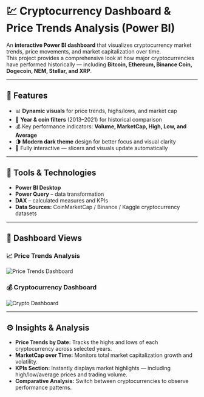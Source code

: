 # 💹 Cryptocurrency Dashboard & Price Trends Analysis (Power BI)

An **interactive Power BI dashboard** that visualizes cryptocurrency market trends, price movements, and market capitalization over time.  
This project provides a comprehensive look at how major cryptocurrencies have performed historically — including **Bitcoin, Ethereum, Binance Coin, Dogecoin, NEM, Stellar, and XRP**.

---

## 🚀 Features

- 📊 **Dynamic visuals** for price trends, highs/lows, and market cap  
- 🧭 **Year & coin filters** (2013–2021) for historical comparison  
- 💰 Key performance indicators: **Volume, MarketCap, High, Low, and Average**  
- 🌗 **Modern dark theme** design for better focus and visual clarity  
- 🔄 Fully interactive — slicers and visuals update automatically  

---

## 🧠 Tools & Technologies

- **Power BI Desktop**
- **Power Query** – data transformation  
- **DAX** – calculated measures and KPIs  
- **Data Sources:** CoinMarketCap / Binance / Kaggle cryptocurrency datasets  

---

## 📸 Dashboard Views

### 📈 Price Trends Analysis
![Price Trends Dashboard](screenshots/price_trends.png)

### 💰 Cryptocurrency Dashboard
![Crypto Dashboard](screenshots/crypto_dashboard.png)

---

## ⚙️ Insights & Analysis

- **Price Trends by Date:** Tracks the highs and lows of each cryptocurrency across selected years.  
- **MarketCap over Time:** Monitors total market capitalization growth and volatility.  
- **KPIs Section:** Instantly displays market highlights — including high/low/average prices and trading volume.  
- **Comparative Analysis:** Switch between cryptocurrencies to observe performance patterns.

